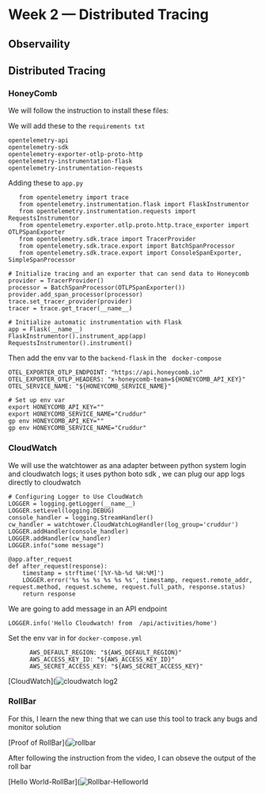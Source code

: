 # Week 2 — Distributed Tracing

## Observaility
## Distributed Tracing

### HoneyComb

We will follow the instruction to install these files:

We will add these to the  ```requirements txt```

```
opentelemetry-api 
opentelemetry-sdk 
opentelemetry-exporter-otlp-proto-http 
opentelemetry-instrumentation-flask 
opentelemetry-instrumentation-requests

```

Adding these to ```app.py```
   
```
   from opentelemetry import trace
   from opentelemetry.instrumentation.flask import FlaskInstrumentor
   from opentelemetry.instrumentation.requests import RequestsInstrumentor
   from opentelemetry.exporter.otlp.proto.http.trace_exporter import OTLPSpanExporter
   from opentelemetry.sdk.trace import TracerProvider
   from opentelemetry.sdk.trace.export import BatchSpanProcessor
   from opentelemetry.sdk.trace.export import ConsoleSpanExporter, SimpleSpanProcessor
```

```
# Initialize tracing and an exporter that can send data to Honeycomb
provider = TracerProvider()
processor = BatchSpanProcessor(OTLPSpanExporter())
provider.add_span_processor(processor)
trace.set_tracer_provider(provider)
tracer = trace.get_tracer(__name__)
```

```
# Initialize automatic instrumentation with Flask
app = Flask(__name__)
FlaskInstrumentor().instrument_app(app)
RequestsInstrumentor().instrument()
```
Then add the env var to the ```backend-flask``` in the ``` docker-compose```
```
OTEL_EXPORTER_OTLP_ENDPOINT: "https://api.honeycomb.io"
OTEL_EXPORTER_OTLP_HEADERS: "x-honeycomb-team=${HONEYCOMB_API_KEY}"
OTEL_SERVICE_NAME: "${HONEYCOMB_SERVICE_NAME}"

# Set up env var
export HONEYCOMB_API_KEY=""
export HONEYCOMB_SERVICE_NAME="Cruddur"
gp env HONEYCOMB_API_KEY=""
gp env HONEYCOMB_SERVICE_NAME="Cruddur"

```

### CloudWatch

We will use the watchtower as ana adapter between python system login and cloudwatch logs;  it uses python boto sdk , we can plug our app logs directly to cloudwatch

```
# Configuring Logger to Use CloudWatch
LOGGER = logging.getLogger(__name__)
LOGGER.setLevel(logging.DEBUG)
console_handler = logging.StreamHandler()
cw_handler = watchtower.CloudWatchLogHandler(log_group='cruddur')
LOGGER.addHandler(console_handler)
LOGGER.addHandler(cw_handler)
LOGGER.info("some message")
```

```
@app.after_request
def after_request(response):
    timestamp = strftime('[%Y-%b-%d %H:%M]')
    LOGGER.error('%s %s %s %s %s %s', timestamp, request.remote_addr, request.method, request.scheme, request.full_path, response.status)
    return response
```

We are going to add message in an API endpoint

```LOGGER.info('Hello Cloudwatch! from  /api/activities/home')```

Set the env var in for ```docker-compose.yml```

```
      AWS_DEFAULT_REGION: "${AWS_DEFAULT_REGION}"
      AWS_ACCESS_KEY_ID: "${AWS_ACCESS_KEY_ID}"
      AWS_SECRET_ACCESS_KEY: "${AWS_SECRET_ACCESS_KEY}"
```
[CloudWatch](![cloudwatch log2](https://user-images.githubusercontent.com/93460271/222882756-3f5cb3d4-5c24-49b4-8a44-8d42074cec77.png)

### RollBar

For this, I learn the new thing that we can use this tool to track any bugs and monitor solution

[Proof of RollBar](![rollbar ](https://user-images.githubusercontent.com/93460271/222883393-206bf57d-83e7-439a-a91b-e7b61f57a691.png)

After following the instruction from the video, I can obseve the output of the roll bar 

[Hello World-RollBar](![Rollbar-Helloworld](https://user-images.githubusercontent.com/93460271/222883459-7049ab91-870a-4941-9560-6a9883824d6e.png)













